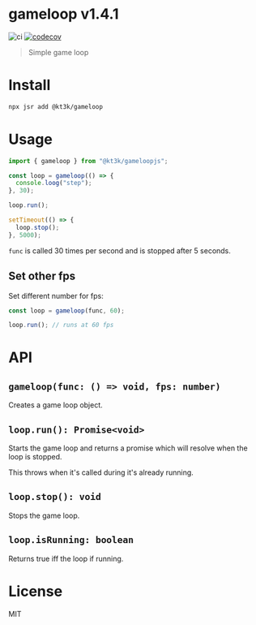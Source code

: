 # gameloop v1.4.1

![ci](https://github.com/kt3k/gameloop/workflows/ci/badge.svg)
[![codecov](https://codecov.io/gh/kt3k/gameloop/branch/main/graph/badge.svg)](https://codecov.io/gh/kt3k/gameloop)

> Simple game loop

# Install

```sh
npx jsr add @kt3k/gameloop
```

# Usage

```js
import { gameloop } from "@kt3k/gameloopjs";

const loop = gameloop(() => {
  console.loog("step");
}, 30);

loop.run();

setTimeout(() => {
  loop.stop();
}, 5000);
```

`func` is called 30 times per second and is stopped after 5 seconds.

## Set other fps

Set different number for fps:

```js
const loop = gameloop(func, 60);

loop.run(); // runs at 60 fps
```

# API

## `gameloop(func: () => void, fps: number)`

Creates a game loop object.

## `loop.run(): Promise<void>`

Starts the game loop and returns a promise which will resolve when the loop is
stopped.

This throws when it's called during it's already running.

## `loop.stop(): void`

Stops the game loop.

## `loop.isRunning: boolean`

Returns true iff the loop if running.

# License

MIT
